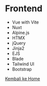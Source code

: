 # Frontend

- Vue with Vite
- Nuxt
- Alpine.js
- HTMX
- jQuery
- Jinja2
- EJS
- Blade
- Tailwind UI
- Bootstrap

[Kembali ke Home](./index.md)
